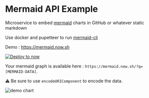 # Mermaid API Example

Microservice to embed [mermaid](https://mermaidjs.github.io/) charts in GitHub or whatever static markdown

Use docker and pupetteer to run [mermaid-cli](https://github.com/fardog/mermaid-cli)

Demo : https://mermaid.now.sh

[![Deploy to now](https://deploy.now.sh/static/button.svg)](https://deploy.now.sh/?repo=https://github.com/revolunet/mermaid-api)

Your mermaid graph is available here : `https://mermaid.now.sh/?q=[MERMAID-DATA]`.

⚠ Be sure to use `encodeURIComponent` to encode the data.

![demo chart](chart)


[chart]: https://mermaid-api.now.sh/?q=/?width=400&height=600&q=graph%20TD%0AA%5BChristmas%5D%20--%3E%7CGet%20money%7C%20B(Go%20shopping)%0AB%20--%3E%20C%7BLet%20me%20think%7D%0AC%20--%3E%7COne%7C%20D%5BLaptop%5D%0AC%20--%3E%7CTwo%7C%20E%5BiPhone%5D%0AC%20--%3E%7CThree%7C%20F%5BCar%5D%0A
